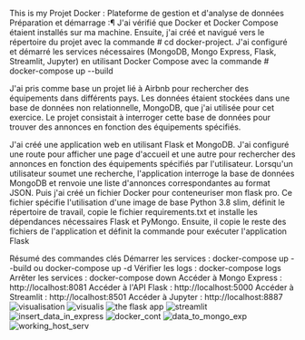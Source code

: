 This is my Projet Docker : Plateforme de gestion et d'analyse de données
Préparation et démarrage :¶ J'ai vérifié que Docker et Docker Compose étaient installés sur ma machine. Ensuite, j'ai créé et navigué vers le répertoire du projet avec la commande # cd docker-project. J'ai configuré et démarré les services nécessaires (MongoDB, Mongo Express, Flask, Streamlit, Jupyter) en utilisant Docker Compose avec la commande # docker-compose up --build

J'ai pris comme base un projet lié à Airbnb pour rechercher des équipements dans différents pays. Les données étaient stockées dans une base de données non relationnelle, MongoDB, que j'ai utilisée pour cet exercice. Le projet consistait à interroger cette base de données pour trouver des annonces en fonction des équipements spécifiés.

J'ai créé une application web en utilisant Flask et MongoDB. J'ai configuré une route pour afficher une page d'accueil et une autre pour rechercher des annonces en fonction des équipements spécifiés par l'utilisateur. Lorsqu'un utilisateur soumet une recherche, l'application interroge la base de données MongoDB et renvoie une liste d'annonces correspondantes au format JSON. Puis j'ai créé un fichier Docker pour conteneuriser mon flask pro. Ce fichier spécifie l'utilisation d'une image de base Python 3.8 slim, définit le répertoire de travail, copie le fichier requirements.txt et installe les dépendances nécessaires Flask et PyMongo. Ensuite, il copie le reste des fichiers de l'application et définit la commande pour exécuter l'application Flask

Résumé des commandes clés Démarrer les services : docker-compose up --build ou docker-compose up -d Vérifier les logs : docker-compose logs Arrêter les services : docker-compose down Accéder à Mongo Express : http://localhost:8081 Accéder à l'API Flask : http://localhost:5000 Accéder à Streamlit : http://localhost:8501 Accéder à Jupyter : http://localhost:8887
![visualisation](https://github.com/user-attachments/assets/b64c8a31-9ade-499f-9784-7801ebf136ca)
![visualis](https://github.com/user-attachments/assets/9004fe12-0a8d-4e91-a50d-9050892636a5)
![the flask app](https://github.com/user-attachments/assets/f9ce3764-ee6c-413a-8371-8ca1d0bdedaa)
![streamlit](https://github.com/user-attachments/assets/9b0ccc3b-499f-4801-ae00-1f1f6163ce65)
![insert_data_in_express](https://github.com/user-attachments/assets/b8f7e110-2324-4aff-b845-fefcf239694a)
![docker_cont](https://github.com/user-attachments/assets/d2db9f70-5d20-4531-8d72-0fd43693dc07)
![data_to_mongo_exp](https://github.com/user-attachments/assets/d8ede7aa-0db6-4040-97d5-90740d2fb9c9)
![working_host_serv](https://github.com/user-attachments/assets/685d53cb-fef4-4bbb-9d86-67292ae885bf)
